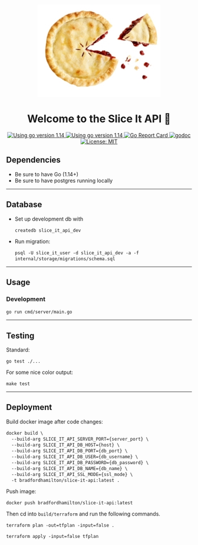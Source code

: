 <div align="center">
  <img
    alt="sliced piece of pie"
    src="./assets/slice-it.jpg"
    height="250px"
  />
</div>
<h1 align="center">Welcome to the Slice It API 👋</h1>
<p align="center">
  <a href="https://golang.org/dl" target="_blank">
    <img alt="Using go version 1.14" src="https://img.shields.io/badge/go-1.14-9cf.svg" />
  </a>
  <a href="https://travis-ci.com/bradford-hamilton/slice-it-api" target="_blank">
    <img alt="Using go version 1.14" src="https://travis-ci.com/bradford-hamilton/slice-it-api.svg?branch=master" />
  </a>
  <a href="https://goreportcard.com/report/github.com/bradford-hamilton/slice-it-api" target="_blank">
    <img alt="Go Report Card" src="https://goreportcard.com/badge/github.com/bradford-hamilton/slice-it-api/pkg" />
  </a>
  <a href="https://godoc.org/github.com/bradford-hamilton/slice-it-api/pkg" target="_blank">
    <img alt="godoc" src="https://godoc.org/github.com/bradford-hamilton/slice-it-api/pkg?status.svg" />
  </a>
  <a href="#" target="_blank">
    <img alt="License: MIT" src="https://img.shields.io/badge/License-MIT-yellow.svg" />
  </a>
</p>

## Dependencies
- Be sure to have Go (1.14+)
- Be sure to have postgres running locally
___
## Database
- Set up development db with
  ```
  createdb slice_it_api_dev
  ```
- Run migration:
  ```
  psql -U slice_it_user -d slice_it_api_dev -a -f internal/storage/migrations/schema.sql
  ```
___
## Usage
### Development
```
go run cmd/server/main.go
```
___
## Testing
Standard:
```
go test ./...
```

For some nice color output:
```
make test
```
___
## Deployment

Build docker image after code changes:
```
docker build \
  --build-arg SLICE_IT_API_SERVER_PORT={server_port} \
  --build-arg SLICE_IT_API_DB_HOST={host} \
  --build-arg SLICE_IT_API_DB_PORT={db_port} \
  --build-arg SLICE_IT_API_DB_USER={db_username} \
  --build-arg SLICE_IT_API_DB_PASSWORD={db_password} \
  --build-arg SLICE_IT_API_DB_NAME={db_name} \
  --build-arg SLICE_IT_API_SSL_MODE={ssl_mode} \
  -t bradfordhamilton/slice-it-api:latest .
```

Push image:
```
docker push bradfordhamilton/slice-it-api:latest
```

Then cd into `build/terraform` and run the following commands.
```
terraform plan -out=tfplan -input=false .
```
```
terraform apply -input=false tfplan
```
